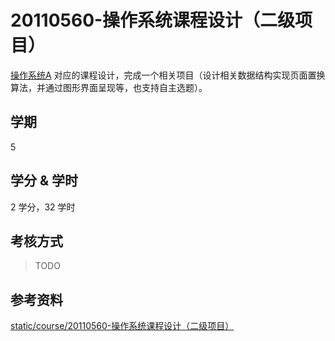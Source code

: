 # 20110560-操作系统课程设计（二级项目）

[操作系统A](../subject-compulsory/04110190-操作系统A.md) 对应的课程设计，完成一个相关项目（设计相关数据结构实现页面置换算法，并通过图形界面呈现等，也支持自主选题）。

## 学期

5

## 学分 & 学时

2 学分，32 学时

## 考核方式

> TODO

## 参考资料

[static/course/20110560-操作系统课程设计（二级项目）](https://github.com/rurumuri/ysuse-2022/tree/master/static/course/20110560-%E6%93%8D%E4%BD%9C%E7%B3%BB%E7%BB%9F%E8%AF%BE%E7%A8%8B%E8%AE%BE%E8%AE%A1%EF%BC%88%E4%BA%8C%E7%BA%A7%E9%A1%B9%E7%9B%AE%EF%BC%89)